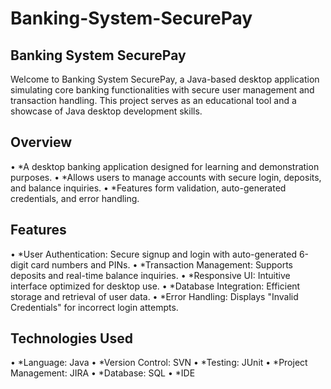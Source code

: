 # Banking-System-SecurePay

## Banking System SecurePay
Welcome to Banking System SecurePay, a Java-based desktop application simulating core banking functionalities with secure user management and transaction handling. This project serves as an educational tool and a showcase of Java desktop development skills.

## Overview
•⁠  ⁠*A desktop banking application designed for learning and demonstration purposes.
•⁠  ⁠*Allows users to manage accounts with secure login, deposits, and balance inquiries.
•⁠  ⁠*Features form validation, auto-generated credentials, and error handling.

## Features
•⁠  ⁠*User Authentication: Secure signup and login with auto-generated 6-digit card numbers and PINs.
•⁠  ⁠*Transaction Management: Supports deposits and real-time balance inquiries.
•⁠  ⁠*Responsive UI: Intuitive interface optimized for desktop use.
•⁠  ⁠*Database Integration: Efficient storage and retrieval of user data.
•⁠  ⁠*Error Handling: Displays "Invalid Credentials" for incorrect login attempts.

## Technologies Used
•⁠  ⁠*Language: Java
•⁠  ⁠*Version Control: SVN
•⁠  ⁠*Testing: JUnit
•⁠  ⁠*Project Management: JIRA
•⁠  ⁠*Database: SQL
•⁠  ⁠*IDE
